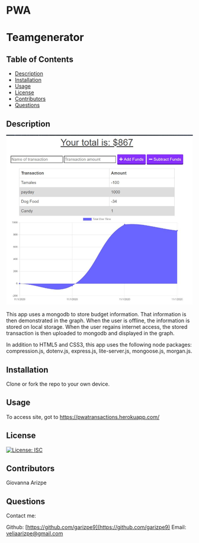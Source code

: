# PWA

# Teamgenerator


## Table of Contents
* [Description](#description)
* [Installation](#installation)
* [Usage](#usage)
* [License](#license)
* [Contributors](#contributors)
* [Questions](#questions)

## Description
<img src=https://github.com/garizpe9/PWA/blob/main/public/icons/Capture.JPG>

This app uses a mongodb to store budget information. That information is then demonstrated in the graph. When the user is offline, the information is stored on local storage. When the user regains internet access, the stored transaction is then uploaded to mongodb and displayed in the graph.

In addition to HTML5 and CSS3, this app uses the following node packages: compression.js, dotenv.js, express.js, lite-server.js, mongoose.js, morgan.js.


## Installation
Clone or fork the repo to your own device.

## Usage

To access site, got to https://pwatransactions.herokuapp.com/


## License
[![License: ISC](https://img.shields.io/badge/License-ISC-blue.svg)](https://opensource.org/licenses/ISC)

## Contributors
Giovanna Arizpe

## Questions
Contact me:

Github: [https://github.com/garizpe9](https://github.com/garizpe9)
Email: [veliaarizpe@gmail.com](veliaarizpe@gmail.com)
